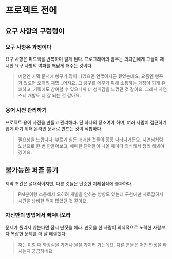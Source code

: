 # 프로젝트 전에

## 요구 사항의 구렁텅이

### 요구 사항은 과정이다

요구 사항은 피드백을 반복하며 알게 된다. 프로그래머의 임무는 의뢰인에게 그들이 제시한 요구 사항의 여파를 깨닫게 해주는 것이다.

> 예전엔 기획 문서에 빵꾸가 많이 나있으면 언짢아지곤 했었는데요, 요즘엔 빵꾸가 있으면 오히려 재밌...어져요. 그 빵꾸를 메꾸기 위해 소통하는 과정이 되게 유쾌하고, 기획에도 참여할 수 있으니까 더 성취감을 느꼈던 것 같아요. 그래서 자연스레 개발도 더 잘 되는 것 같아요.

### 용어 사전 관리하기

프로젝트 용어 사전을 만들고 관리해라. 단 하나의 장소여야 하며, 여러 사람이 접근하기 쉽게 하기 위해 온라인 문서로 만드는 것이 적합하다.

> 필요성을 느낍니다. 부르기 힘든 애매한 것들이 종종 나타나거든요. 지연님처럼 노션으로 한 번 만들어보고, 애매한 단어들이 나올 때마다 의식해서 정리 해봐야겠어요.

## 불가능한 퍼즐 풀기

제약 조건은 절대적이지만, 다른 것들은 단순한 지레짐작에 불과하다.

> PM분이랑 소통해서 오히려 개발을 안하는 방향도 있는데 구현에만 사로잡혀서 시간을 낭비한 적이 많았던 것 같아요.

### 자신만의 방법에서 빠져나오라

문제가 풀리지 않는다면 잠시 딴짓을 해라. 딴짓을 한 사람이 의식적으로 노력한 사람보다 복잡한 문제를 더 잘 해결했다.

> 저는 이럴 때 화장실을 가거나 물을 가지러 가는데요, 다른 분들은 어떤 딴짓을 하시는지 궁금하네요!
